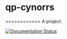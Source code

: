 # qp-cynorrs
============
A project.

[![Documentation Status](https://readthedocs.org/projects/qp-cynorrs/badge/?version=latest)](https://qp-cynorrs.readthedocs.io/en/latest/?badge=latest)
